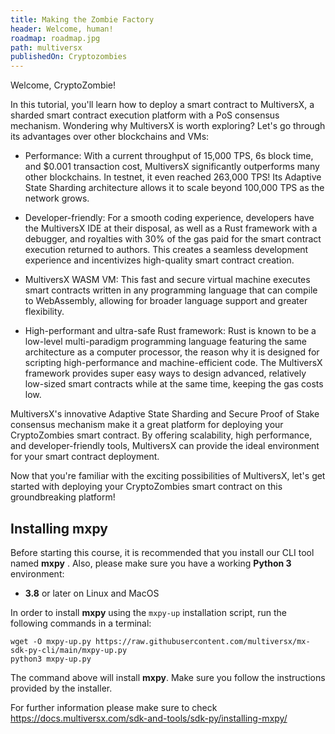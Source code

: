 ```yaml
---
title: Making the Zombie Factory
header: Welcome, human!
roadmap: roadmap.jpg
path: multiversx
publishedOn: Cryptozombies
---
```


Welcome, CryptoZombie!

In this tutorial, you'll learn how to deploy a smart contract to MultiversX, a sharded smart contract execution platform with a PoS consensus mechanism. Wondering why MultiversX is worth exploring? Let's go through its advantages over other blockchains and VMs:

 - Performance: With a current throughput of 15,000 TPS, 6s block time, and $0.001 transaction cost, MultiversX significantly outperforms many other blockchains. In testnet, it even reached 263,000 TPS! Its Adaptive State Sharding architecture allows it to scale beyond 100,000 TPS as the network grows.

 - Developer-friendly: For a smooth coding experience, developers have the MultiversX IDE at their disposal, as well as a Rust framework with a debugger, and royalties with 30% of the gas paid for the smart contract execution returned to authors. This creates a seamless development experience and incentivizes high-quality smart contract creation.

 - MultiversX WASM VM: This fast and secure virtual machine executes smart contracts written in any programming language that can compile to WebAssembly, allowing for broader language support and greater flexibility.

 - High-performant and ultra-safe Rust framework: Rust is known to be a low-level multi-paradigm programming language featuring the same architecture as a computer processor, the reason why it is designed for scripting high-performance and machine-efficient code. The MultiversX framework provides super easy ways to design advanced, relatively low-sized smart contracts while at the same time, keeping the gas costs low.  

MultiversX's innovative Adaptive State Sharding and Secure Proof of Stake consensus mechanism make it a great platform for deploying your CryptoZombies smart contract. By offering scalability, high performance, and developer-friendly tools, MultiversX can provide the ideal environment for your smart contract deployment.

Now that you're familiar with the exciting possibilities of MultiversX, let's get started with deploying your CryptoZombies smart contract on this groundbreaking platform!



## Installing mxpy

Before starting this course, it is recommended that you install our CLI tool named **mxpy** . Also, please make sure you have a working **Python 3** environment:

- **3.8** or later on Linux and MacOS

In order to install **mxpy** using the `mxpy-up` installation script, run the following commands in a terminal:

```
wget -O mxpy-up.py https://raw.githubusercontent.com/multiversx/mx-sdk-py-cli/main/mxpy-up.py
python3 mxpy-up.py
```

The command above will install **mxpy**. Make sure you follow the instructions provided by the installer.

For further information please make sure to check https://docs.multiversx.com/sdk-and-tools/sdk-py/installing-mxpy/

